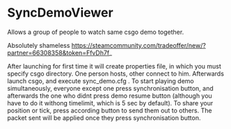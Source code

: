 # SyncDemoViewer
Allows a group of people to watch same csgo demo together.

Absolutely shameless https://steamcommunity.com/tradeoffer/new/?partner=66308358&token=FfvDh7f_

After launching for first time it will create properties file, in which you must specify csgo directory. One person hosts, other connect to him. Afterwards launch csgo, and execute sync_demo.cfg . To start playing demo simultaneously, everyone except one press synchronisation button, and afterwards the one who didnt press demo resume button (although you have to do it withong timelimit, which is 5 sec by default). To share your position or tick, press according button to send them out to others. The packet sent will be applied once they press synchronisation button. 
